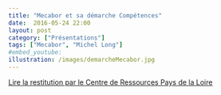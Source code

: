 ```yaml
---
title: "Mecabor et sa démarche Compétences"
date:  2016-05-24 22:00
layout: post
category: ["Présentations"]
tags: ["Mecabor", "Michel Long"]
#embed_youtube:
illustration: /images/demarcheMecabor.jpg
---
```


[Lire la restitution par le Centre de Ressources Pays de la Loire](http://www.demarchecompetence.com/index.php?cntnt01articleid=109&cntnt01returnid=71&cntnt01showtemplate=true&mact=News,cntnt01,print,0)
